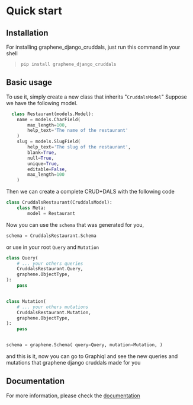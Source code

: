 # Quick start

## Installation

For installing graphene_django_cruddals, just run this command in your shell

> `pip install graphene_django_cruddals`

## Basic usage

To use it, simply create a new class that inherits "`CruddalsModel`"
Suppose we have the following model.

```python
  class Restaurant(models.Model):
    name = models.CharField(
        max_length=100,
        help_text='The name of the restaurant'
    )
    slug = models.SlugField(
        help_text='The slug of the restaurant',
        blank=True,
        null=True,
        unique=True,
        editable=False,
        max_length=100
    )
```

Then we can create a complete CRUD+DALS with the following code

```python
class CruddalsRestaurant(CruddalsModel):
    class Meta:
        model = Restaurant
```

Now you can use the `schema` that was generated for you,

```python
schema = CruddalsRestaurant.Schema
```

or use in your root `Query` and `Mutation`

```python
class Query(
    # ... your others queries
    CruddalsRestaurant.Query,
    graphene.ObjectType,
):
    pass


class Mutation(
    # ... your others mutations
    CruddalsRestaurant.Mutation,
    graphene.ObjectType,
):
    pass


schema = graphene.Schema( query=Query, mutation=Mutation, )
```

and this is it, now you can go to Graphiql and see the new queries and mutations that graphene django cruddals made for you

## Documentation

For more information, please check the [documentation](https://graphene-django-cruddals.readthedocs.io/en/latest/)
